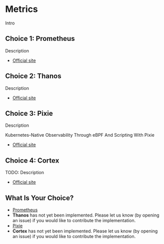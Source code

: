 # Metrics

Intro

## Choice 1: Prometheus

Description

* [Official site](https://prometheus.io)

## Choice 2: Thanos

Description

* [Official site](https://thanos.io)

## Choice 3: Pixie

Description

Kubernetes-Native Observability Through eBPF And Scripting With Pixie
* [Official site](https://px.dev)

## Choice 4: Cortex

TODO: Description

* [Official site](https://cortexmetrics.io)

## What Is Your Choice?

* [Prometheus](prometheus.md)
* **Thanos** has not yet been implemented. Please let us know (by opening an issue) if you would like to contribute the implementation.
* [Pixie](pixie.md)
* **Cortex** has not yet been implemented. Please let us know (by opening an issue) if you would like to contribute the implementation.
